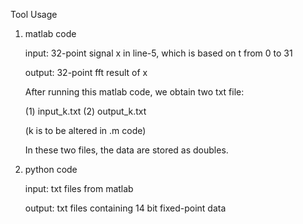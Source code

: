 Tool Usage

1. matlab code

   input: 32-point signal x in line-5, which is based on t from 0 to 31

   output: 32-point fft result of x

   After running this matlab code, we obtain two txt file: 

   (1) input_k.txt (2) output_k.txt

   (k is to be altered in .m code)

   In these two files, the data are stored as doubles.

2. python code

   input: txt files from matlab

   output: txt files containing 14 bit fixed-point data